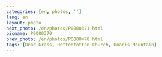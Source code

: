 ```yaml
---
categories: [en, photos, '']
lang: en
layout: photo
next_photo: /en/photos/P0000371.html
picname: P0000370
prev_photo: /en/photos/P0000478.html
tags: [Dead Grass, Hottentotten Church, Onanis Mountain]
---
```

